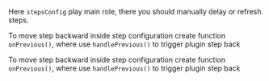 Here `stepsConfig` play main role, there you should manually delay or refresh steps. 

To move step backward inside step configuration create function `onPrevious()`, where use `handlePrevious()` to trigger plugin step back

To move step backward inside step configuration create function `onPrevious()`, where use `handlePrevious()` to trigger plugin step back